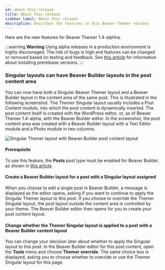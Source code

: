 ```yaml
---
id: about-this-release
title: About this release
sidebar_label: About this release
description: Describes the features in this Beaver Themer release.
---
```


Here are the new features  for Beaver Themer 1.4-alphha. <!-- Features for the latest alpha version (alpha.2) are labeled. -->

:::warning **Warning**
Using alpha releases in a production environment is highly discouraged. The risk of bugs is high and features can be changed or removed based on testing and feedback. See [this article](/general/alpha-and-beta-releases.md/#install-an-alpha-or-beta-plugin-release) for information about installing prerelease versions.
:::

### Singular layouts can have Beaver Builder layouts in the post content area

You can now have both a Singular Beaver Themer layout and a Beaver Builder layout in the content area of the same post. This is illustrated in the following screenshot. The Themer Singular layout usually includes a Post Content module, into which the post content is dynamically inserted. The post content itself is created with the WordPress editor, or, as of Beaver Themer 1.4-alpha, with the Beaver Builder editor. In the screenshot, the post content area was created with a Beaver Builder layout with a Text Editor module and a Photo module in two columns.

![Singular Themer layout with Beaver Builder post content layout](/img/themer-1-4-features-1.jpg)

#### Prerequisite

To use this feature, the **Posts** post type must be enabled for Beaver Builder, as shown in [this article](/beaver-builder/management-migration/control-which-post-types-can-use-beaver-builder.md).

#### Create a Beaver Builder layout for a post with a Singular layout assigned

When you choose to edit a single post in Beaver Builder, a message is displayed as the editor opens, asking if you want to continue to apply the Singular Themer layout to this post. If you choose to override the Themer Singular layout, the post layout outside the content area is controlled by your theme. The Beaver Builder editor then opens for you to create your post content layout.

#### Change whether the Themer Singular layout is applied to a post with a Beaver Builder content layout

You can change your decision later about whether to apply the Singular layout to this post. In the Beaver Builder editor for this post content, open the **Tools** menu and choose **Themer override**. The same choice box is displayed, asking you to choose whether to override or use the Themer Singular layout for this page.
